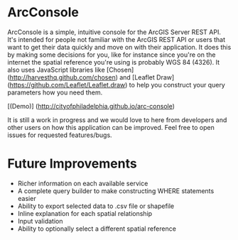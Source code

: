 ArcConsole
=========

ArcConsole is a simple, intuitive console for the ArcGIS Server REST API. It's intended for people not familiar with the
ArcGIS REST API or users that want to get their data quickly and move on with their application. It does this by making some
decisions for you, like for instance since you're on the internet the spatial reference you're using is probably
WGS 84 (4326). It also uses JavaScript libraries like [Chosen] (http://harvesthq.github.com/chosen) and [Leaflet Draw] (https://github.com/Leaflet/Leaflet.draw) to help you construct your query parameters how you need them.  

[(Demo)] (http://cityofphiladelphia.github.io/arc-console)

It is still a work in progress and we would love to here from developers and other users on how this application can be
improved. Feel free to open issues for requested features/bugs.

Future Improvements
===================

+ Richer information on each available service
+ A complete query builder to make constructing WHERE statements easier
+ Ability to export selected data to .csv file or shapefile
+ Inline explanation for each spatial relationship
+ Input validation
+ Ability to optionally select a different spatial reference
